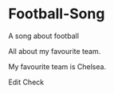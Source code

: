 # Football-Song
A song about football

All about my favourite team.

My favourite team is Chelsea.

Edit Check
